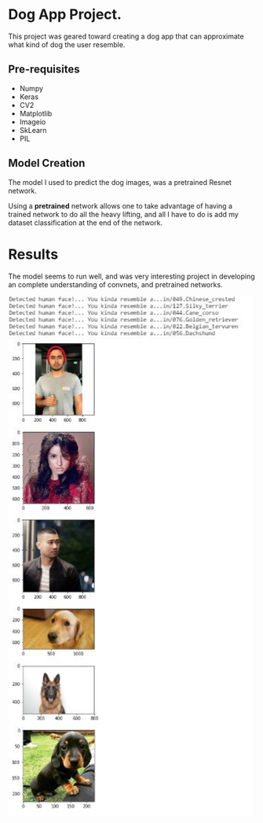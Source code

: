 # Dog App Project.
This project was geared toward creating a dog app that can approximate what kind of dog the user resemble. 

Pre-requisites
--------------
* Numpy
* Keras
* CV2
* Matplotlib
* Imageio
* SkLearn
* PIL
## Model Creation
The model I used to predict the dog images, was a pretrained Resnet network.

Using a **pretrained** network allows one to take advantage of having a trained network to do all the heavy lifting, and all I have to do is add my dataset classification at the end of the network.

# Results
The model seems to run well, and was very interesting project in developing an complete understanding of convnets, and pretrained networks.

<img src="output_dog_result.JPG" width = 500>
